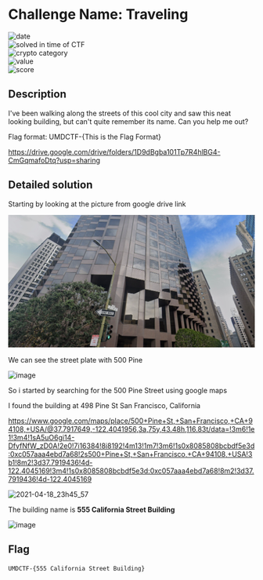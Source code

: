 # Challenge Name: Traveling





![date](https://img.shields.io/badge/date-17.04.2021-brightgreen.svg)  
![solved in time of CTF](https://img.shields.io/badge/solved-in%20time%20of%20CTF-brightgreen.svg)   
![crypto category](https://img.shields.io/badge/category-OSINT-blueviolet.svg)   
![value](https://img.shields.io/badge/value-100-blue.svg)  
![score](https://img.shields.io/badge/score-2/10-ff69b4.svg)

## Description

I've been walking along the streets of this cool city and saw this neat looking building, but can't quite remember its name. Can you help me out?

Flag format: UMDCTF-{This is the Flag Format}

https://drive.google.com/drive/folders/1D9dBgba101Tp7R4hlBG4-CmGqmafoDtq?usp=sharing

## Detailed solution

Starting by looking at the picture from google drive link 

![](Building.jpg)

We can see the street plate with 500 Pine 

![image](https://user-images.githubusercontent.com/72421091/115165772-148d9780-a09f-11eb-8975-2f48dd172391.png)

So i started by searching for the 500 Pine Street using google maps 

I found the building at 498 Pine St San Francisco, California 

https://www.google.com/maps/place/500+Pine+St,+San+Francisco,+CA+94108,+USA/@37.7917649,-122.4041956,3a,75y,43.48h,116.83t/data=!3m6!1e1!3m4!1sA5uO6gi14-DfyfNfW_zD0A!2e0!7i16384!8i8192!4m13!1m7!3m6!1s0x8085808bcbdf5e3d:0xc057aaa4ebd7a68!2s500+Pine+St,+San+Francisco,+CA+94108,+USA!3b1!8m2!3d37.7919436!4d-122.4045169!3m4!1s0x8085808bcbdf5e3d:0xc057aaa4ebd7a68!8m2!3d37.7919436!4d-122.4045169
  


![2021-04-18_23h45_57](https://user-images.githubusercontent.com/72421091/115166100-e8731600-a0a0-11eb-816e-c42a72913252.png)

The building name is **555 California Street Building** 

![image](https://user-images.githubusercontent.com/72421091/115166180-4142ae80-a0a1-11eb-8622-17d56ea1ef96.png)



## Flag

```
UMDCTF-{555 California Street Building}
```

